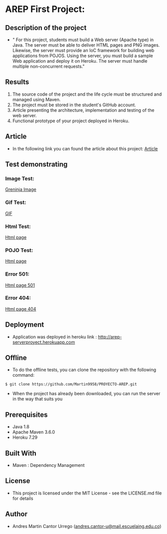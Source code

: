 # AREP First Project:

## Description of the project
- " For this project, students must build a Web server (Apache type) in Java. The server must be able to deliver HTML pages and PNG images. Likewise, the server must provide an IoC framework for building web applications from POJOS. Using the server, you must build a sample Web application and deploy it on Heroku. The server must handle multiple non-concurrent requests."

## Results
1. The source code of the project and the life cycle must be structured and managed using Maven.
2. The project must be stored in the student's GitHub account.
3. Article presenting the architecture, implementation and testing of the web server.
4. Functional prototype of your project deployed in Heroku.

## Article
- In the following link you can found the article about this project:
[Article](https://docs.google.com/document/d/1lcQBYDvidzbFaZVGwE9O8ErckpnNpNphgpg4sv7_0pU)

## Test demonstrating
### Image Test:
[Greninja Image](http://arep-serverproyect.herokuapp.com/greninja.png)
### Gif Test:
[GIF](http://arep-serverproyect.herokuapp.com/nyancat.gif)
### Html Test:
[Html page](http://arep-serverproyect.herokuapp.com/index.html)
### POJO Test:
[Html page](http://arep-serverproyect.herokuapp.com/reflection/Pokemon/pokemon/ludicolo&hoenn&agua_planta&femenino&180&56&1000&5678&456&890)
### Error 501:
[Html page 501](http://arep-serverproyect.herokuapp.com/)
### Error 404:
[Html page 404](http://arep-serverproyect.herokuapp.com/reflection/Pokemon/attack/7.reflection)
## Deployment
- Application was deployed in heroku link : http://arep-serverproyect.herokuapp.com

## Offline
- To do the offline tests, you can clone the repository with the following command:

`$ git clone https://github.com/Martin9958/PROYECTO-AREP.git`
- When the project has already been downloaded, you can run the server in the way that suits you

## Prerequisites
- Java 1.8
- Apache Maven 3.6.0
- Heroku 7.29

## Built With
- Maven : Dependency Management

## License
- This project is licensed under the MIT License - see the LICENSE.md file for details

## Author
- Andres Martin Cantor Urrego (andres.cantor-u@mail.escuelaing.edu.co)
